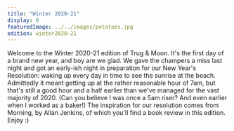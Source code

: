 ```yaml
---
title: "Winter 2020-21"
display: 0
featuredImage: ../../images/potatoes.jpg
edition: winter2020-21
---
```

Welcome to the Winter 2020-21 edition of Trug & Moon. It's the first day of a brand new year, and boy are we glad. We gave the champers a miss last night and got an early-ish night in preparation for our New Year's Resolution: waking up every day in time to see the sunrise at the beach.  Admittedly it meant getting up at the rather reasonable hour of 7am, but that's still a good hour and a half earlier than we've managed for the vast majority of 2020. (Can you believe I was once a 5am riser? And even earlier when I worked as a baker!) The inspiration for our resolution comes from Morning, by Allan Jenkins, of which you'll find a book review in this edition. Enjoy :) 